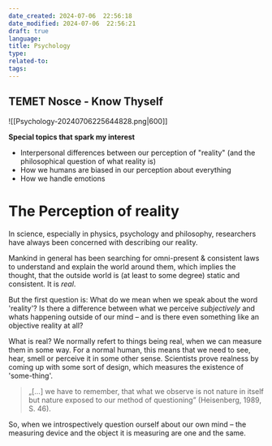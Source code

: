 ```yaml
---
date_created: 2024-07-06  22:56:18
date_modified: 2024-07-06  22:56:21
draft: true
language: 
title: Psychology
type: 
related-to: 
tags:
---
```



## TEMET Nosce - Know Thyself

![[Psychology-20240706225644828.png|600]]




**Special topics that spark my interest**
- Interpersonal differences between our perception of "reality" (and the philosophical question of what reality is)
- How we humans are biased in our perception about everything 
- How we handle emotions





# The Perception of reality
In science, especially in physics, psychology and philosophy, researchers have always been concerned with describing our reality.

Mankind in general has been searching for omni-present & consistent laws to understand and explain the world around them, which implies the thought, that the outside world is (at least to some degree) static and consistent. It is *real*.

But the first question is: What do we mean when we speak about the word 'reality'? Is there a difference between what we perceive *subjectively* and whats happening outside of our mind – and is there even something like an objective reality at all?

What is real? We normally refert to things being real, when we can measure them in some way. For a normal human, this means that we need to see, hear, smell or perceive it in some other sense. Scientists prove realness by coming up with some sort of design, which measures the existence of 'some-thing'.


> „[...] we have to remember, that what we observe is not nature in itself but nature exposed to our method of questioning” (Heisenberg, 1989, S. 46).

So, when we introspectively question ourself about our own mind – the measuring device and the object it is measuring are one and the same.